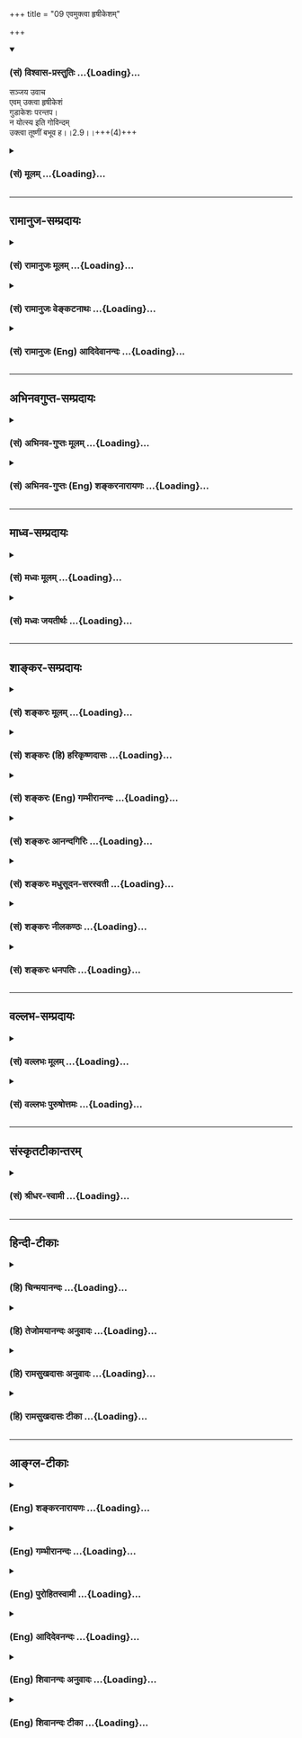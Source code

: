 +++
title = "09 एवमुक्त्वा हृषीकेशम्"

+++
<div class="js_include" newlevelforh1="3" title="(सं) विश्वास-प्रस्तुतिः" unfilled url="/purANam/mahAbhAratam/06-bhIShma-parva/02-bhagavad-gItA-parva/saMskRtam/vishvAsa-prastutiH/02_sAnkhya-yogaH_sarva-/09_evamuktvA_hRShIke.md">
<details open><summary><h3>(सं) विश्वास-प्रस्तुतिः ...{Loading}...</h3></summary>

सञ्जय उवाच  
एवम् उक्त्वा हृषीकेशं  
गुडाकेशः परन्तप।  
न योत्स्य इति गोविन्दम्  
उक्त्वा तूष्णीं बभूव ह।।2.9।।+++(4)+++
</details>
</div>
<div class="js_include collapsed" newlevelforh1="3" title="(सं) मूलम्" unfilled url="/purANam/mahAbhAratam/06-bhIShma-parva/02-bhagavad-gItA-parva/saMskRtam/mUlam/02_sAnkhya-yogaH_sarva-/09_evamuktvA_hRShIke.md">
<details><summary><h3>(सं) मूलम् ...{Loading}...</h3></summary>

सञ्जय उवाच  
एवमुक्त्वा हृषीकेशं गुडाकेशः परन्तप।  
न योत्स्य इति गोविन्दमुक्त्वा तूष्णीं बभूव ह।।2.9।।
</details>
</div>


_________________
## रामानुज-सम्प्रदायः
<div class="js_include collapsed" newlevelforh1="3" title="(सं) रामानुजः मूलम्" unfilled url="/purANam/mahAbhAratam/06-bhIShma-parva/02-bhagavad-gItA-parva/saMskRtam/rAmAnujaH/mUlam/02_sAnkhya-yogaH_sarva-/09_evamuktvA_hRShIke.md">
<details><summary><h3>(सं) रामानुजः मूलम् ...{Loading}...</h3></summary>

।।2.9।। संजय उवाच एवं अस्थाने समुपस्थितस्नेहकारुण्याभ्याम् अप्रकृतिं गतं
क्षत्रियाणां युद्धं परमं धर्मम् अपि अधर्मं मन्वानं धर्मबुभुत्सया च
शरणागतं पार्थम् उद्दिश्य आत्मयाथात्म्यज्ञानेन युद्धस्य फलाभिसन्धिरहितस्य
स्वधर्मस्य आत्मयाथार्थ्यप्राप्त्युपायताज्ञानेन च विना अस्य मोहो न
शाम्यति इति मत्वा भगवता परमपुरुषेण अध्यात्मशास्त्रावतरणं कृतम्।
तदुक्तम्अस्थाने स्नेहकारुण्यधर्माधर्मधियाकुलम्। पार्थं प्रपन्नमुद्दिश्य
शास्त्रावतरणं कृतम्।। (गीतार्थसंग्रह 5) इति।।  
तम् एवं देहात्मनोः याथात्म्यज्ञाननिमित्तशोकाविष्टं
देहातिरिक्तात्मज्ञाननिमित्तिं च धर्मं भाषमाणं परस्परं विरुद्धगुणान्वितम्
उभयोः सेनयोः युद्धाय उद्युक्तयोः मध्ये अकस्मात् निरुद्योगं पार्थम्
आलोक्य परमपुरुषः प्रहसन् इव इदम् उवाच। परिहासवाक्यं वदन् इव
आत्मपरमात्मयाथात्म्यतत्प्राप्त्युपायभूतकर्मयोगज्ञानयोगभक्तियोगगोचरम्न
त्वेवाहं जातु नासम् (गीता 2।12) इत्यारभ्यअहं त्वा सर्वपापेभ्यो
मोक्षयिष्यामि मा शुचः। (गीता 18।66) इत्येतदन्तम् उवाच इत्यर्थः।  

</details>
</div>
<div class="js_include collapsed" newlevelforh1="3" title="(सं) रामानुजः वेङ्कटनाथः" unfilled url="/purANam/mahAbhAratam/06-bhIShma-parva/02-bhagavad-gItA-parva/saMskRtam/rAmAnujaH/venkaTanAthaH/02_sAnkhya-yogaH_sarva-/09_evamuktvA_hRShIke.md">
<details><summary><h3>(सं) रामानुजः वेङ्कटनाथः ...{Loading}...</h3></summary>

  
  
।।2.9।। एवमुक्त्वा इति श्लोके हृषीकेशपदेन
सदर्थश्रवणायार्जुनहृषीकप्रेरकत्वम्यच्छोकमुच्छोषणमिन्द्रियाणाम्
इत्याद्युक्तेन्द्रियक्षोभशान्तिकरत्वं च व्यञ्जितम्। हृष्यन्ति
हर्षयन्तीति वा हृषीकाणि इन्द्रियाणि। एवमुक्त्वा
स्वावस्थाभावेद्येत्यर्थः। निद्रालस्ये गुडाका स्यात् इति गुडाका निद्रा
तस्या ईशो गुडाकेशः प्रबुद्धस्वभाव इत्यर्थः। पिण्डितकेश इति वा।
गोविन्दशब्देन शोकापनोदनयोग्यवाक्छालित्वम् गोशब्दनिर्दिष्टाया भुवो
भारावतरणार्थं प्रवृत्तत्वं च अभिप्रेतम्।  
  
  
एवमनेनोपोद्धातेनोचितावसरे वक्ष्यमाणशास्त्रावतरणसङ्गतिं वदन्
अर्थादुपोद्धातसङ्ग्रहश्लोकं च व्याकरोति एवमिति। अस्थानशब्दस्यविषमे
समुपस्थितम् 2।2 इत्येतद्विषयत्वं व्यञ्जयन् तस्य
स्नेहकारुण्याभ्यामेवान्वयाय तयोः पृथङ्निर्देशं कृतवान्। अप्रकृतिङ्गतम्
इति आकुलशब्दार्थ उक्तः। तेन स्वभावतो धीरत्वं सूच्यते। उपहतस्वभावः 2।7 इति
हि स्वेनैवोक्तम्। एतेन कार्पण्यदोषोपहतस्वभावत्वं धर्मसम्मूढचेतस्त्वे
हेतुतयोक्तमित्यपि दर्शितम्। धर्मसम्मूढचेताः 2।7
इत्येतद्विवरणरूपस्यधर्माधर्मधिया इत्यस्य अर्थःक्षत्रियाणामित्यादिनोक्तः।
धर्मे अधर्मधीः धर्माधर्मधीः शुक्तिकारजतधीरितिवत् तत्र यथार्थख्यातिपक्षे
भेदाग्रहो विवक्षितः। तामसी चेयं धीःअधर्मं धर्ममिति या मन्यते 18।32
इत्यादि हि वक्ष्यते। अत्रास्थानस्नेहकारुण्याभ्यां जाता धर्माधर्मधीरिति
विग्रहो द्रष्टव्यः। स्नेहकारुण्यधर्माधर्मभयाकुल
इत्यादिप्राचीनभाष्यानुसारेण। धर्माधर्मभयाकुलम् इति पाठे तु त्रयाणां
द्वन्द्वः। पृच्छामि त्वां 2।7
इत्यादिसमभिव्याहृतप्रपन्नशब्दार्थःधर्मबुभुत्सया च शरणागतमित्युक्तः। एवं
योग्योद्देशेन प्रवृत्तिर्युज्यत इत्याह पार्थमुद्दिश्येति।
व्याजलाभमात्रेण शास्त्रावतरणं कृतमिति भावः। आकुलं पार्थमुद्दिश्य गी.सं.5
इत्यस्य तात्पर्यंआत्मेत्यादिनामत्वेत्यन्तेनोक्तम्। आत्मनो याथात्म्यं
नित्यत्वभगवदधीनत्वादिकम्नहि प्रपश्यामि 2।8 इत्यादिकं वदतोऽस्यायमेव
शोकनिरासोपाय इति भावः। कृतम् इत्यस्य केनेत्याकाङ्क्षायां
प्रबन्धकर्तृभूतव्यासादिशङ्काव्यावर्तनायोक्तंभगवता परमपुरुषेणेति। अनेन
पदद्वयेन शास्त्रप्रामाण्याद्युपयुक्तमुभयलिङ्गत्वादिकमभिप्रेतम्।
अन्यपरशास्त्रान्तरव्युदासायअध्यात्मेति विशेषितम्। अस्यार्थस्य
साम्प्रदायिकत्वायाह तदुक्तमिति।  
  
  
प्रत्यध्यायं सङ्ग्रहश्लोकैरर्थभेदेऽभिधीयमानेऽपि इतः पूर्वस्य
द्वितीयाध्यायैकदेशस्यापि शास्त्रोपोद्धातत्वम्। अतः परस्य
शास्त्रावतरणरूपत्वं च विवेक्तुंअस्थान इत्यादिना
संग्रहश्लोकेनानिर्दिष्टप्रथमाध्यायेनैतावत्सङ्गृहीतम्। महर्षिस्तु
शोकतदपनोदनरूपकथावान्तरसङ्गत्यातं तथा 2।1 इत्यादिकं द्वितीयेऽध्याये
न्यवीविशत् इदमपि सूचितन्तन्मोहशान्तये गी.सं.6 इति द्वितीयाध्यायफलं
सङ्गृह्णद्भिः। ततश्चास्थानस्नेहाद्याकुलत्वं प्रथमाध्यायार्थः सविशेषः स
एवात्र सङ्गत्यर्थमनूदित इत्यपि दर्शितं भवति। नन्वेवंविधमुद्दिश्य
कथमपृष्टकर्मयोगज्ञानयोगभक्तियोगादिविषयं शास्त्रमुपदिश्यतेनापृष्टः  
कस्यचिद्ब्रूयात् मनुः2।110 इति हि स्मरन्ति। विशेषतश्चायं
गुह्यगुह्यतरगुह्यतमप्रकारोऽर्थः सहसोपदेष्टुमयुक्तः। तस्माद्युध्यस्व भारत
2।18युद्धाय कृतनिश्चयः 2।37 इत्यादिषु च प्राकरणिकयुद्धप्रोत्साहनपरत्वमेव
प्रतीयते। अतो नास्य शास्त्रस्याध्यात्मपरत्वमिति। अत्रोच्यते यच्छ्रेयः
स्यात् 2।7 इति प्रश्नवाक्येयच्छ्रेयः इत्यनिर्धारितविशेषं दृश्यते। न
चार्जुनस्य युद्धमेव श्रेयस्त्वेन जिज्ञास्यमित्यस्ति नियमः परमास्तिकस्य
तस्य भगवति सन्निहिते प्रस्तुतमुखेन परमनिश्श्रेयसपर्यन्तजिज्ञासोपपत्तेः।
अस्तु वा तस्य युद्धमात्रविषया जिज्ञासा तथापि परमकारुणिकेन भगवतायच्छ्रेयः
इति सामान्यवचनमालम्ब्य परमहितोपदेश उपपन्नः। युध्यस्व इत्यादिकमपि
परमनिश्श्रेयसोपायतयेति तत्रतत्र व्यक्तम्।
तस्माद्युक्तमिदंअध्यात्मशास्त्रावतरणमिति।  
  
  
  

</details>
</div>
<div class="js_include collapsed" newlevelforh1="3" title="(सं) रामानुजः (Eng) आदिदेवानन्दः" unfilled url="/purANam/mahAbhAratam/06-bhIShma-parva/02-bhagavad-gItA-parva/saMskRtam/rAmAnujaH/english/AdidevAnandaH/02_sAnkhya-yogaH_sarva-/09_evamuktvA_hRShIke.md">
<details><summary><h3>(सं) रामानुजः (Eng) आदिदेवानन्दः ...{Loading}...</h3></summary>

2.9 - 2.10 Sanjaya said Thus, the Lord, the Supreme Person, introduced
the Sastra regarding the self for the sake of Arjuna - whose natural
courage was lost due to love and compassion in a misplaced situation,
who thought war to be unrighteous even though it was the highest duty
for warriors (Ksatriyas), and who took refuge in Sri Krsna to know what
his right duty was -, thinking that Arjuna's delusion would not come to
an end except by the knowledge of the real nature of the self, and that
war was an ordained duty here which, when freed from attachment to
fruits, is a means for self-knowledge. Thus, has it been said by Sri
Yamunacarya: 'The introduction to the Sastra was begun for the sake of
Arjuna, whose mind was agitated by misplaced love and compassion and by
the delusion that righteousness was unrighteousness, and who took refuge
in Sri Krsna.' The Supreme Person spoke these words as if smiling, and
looking at Arjuna, who was thus overcome by grief resulting from
ignorance about the real nature of the body and the self, but was
nevertheless speaking about duty as if he had an understanding that the
self is distinct from the body, and while he (Arjuna), torn between
contradictory ideas, had suddenly become inactive standing between the
two armies that were getting ready to fight. Sri Krsna said, as if in
ridicule, to Arjuna the words beginning with, 'There never was a time
when I did not exist' (II. 12), and ending with 'I will release you from
all sins; grieve not!' (XVIII. 66) - which have for their contents the
real nature of the self, of the Supreme Self, and of the paths of work
(Karma), knowledge (Jnana) and devotion (Bhakti) which constitute the
means for attaining the highest spiritual fulfilment.

</details>
</div>


_________________
## अभिनवगुप्त-सम्प्रदायः
<div class="js_include collapsed" newlevelforh1="3" title="(सं) अभिनव-गुप्तः मूलम्" unfilled url="/purANam/mahAbhAratam/06-bhIShma-parva/02-bhagavad-gItA-parva/saMskRtam/abhinava-guptaH/mUlam/02_sAnkhya-yogaH_sarva-/09_evamuktvA_hRShIke.md">
<details><summary><h3>(सं) अभिनव-गुप्तः मूलम् ...{Loading}...</h3></summary>

।।2.7 2.10।। कार्पण्येत्यादि। सेनयोरुभयोर्मध्ये इत्यादिनेदं सूचयति
संशयाविष्टोऽर्जुनो नैकपक्षेण ( नोऽनेक ) युद्धान्निवृत्तः यत एवमाह स्म
शाधि मा त्वां +++(S omits त्वाम्)+++ प्रपन्नम् इति। अतः उभयोरपि
ज्ञानाज्ञानयोर्मध्यगः श्रीभगवतानुशिष्यते।  

</details>
</div>
<div class="js_include collapsed" newlevelforh1="3" title="(सं) अभिनव-गुप्तः (Eng) शङ्करनारायणः" unfilled url="/purANam/mahAbhAratam/06-bhIShma-parva/02-bhagavad-gItA-parva/saMskRtam/abhinava-guptaH/english/shankaranArAyaNaH/02_sAnkhya-yogaH_sarva-/09_evamuktvA_hRShIke.md">
<details><summary><h3>(सं) अभिनव-गुप्तः (Eng) शङ्करनारायणः ...{Loading}...</h3></summary>

2.9 See Comment under 2.10

</details>
</div>


_________________
## माध्व-सम्प्रदायः
<div class="js_include collapsed" newlevelforh1="3" title="(सं) मध्वः मूलम्" unfilled url="/purANam/mahAbhAratam/06-bhIShma-parva/02-bhagavad-gItA-parva/saMskRtam/madhvaH/mUlam/02_sAnkhya-yogaH_sarva-/09_evamuktvA_hRShIke.md">
<details><summary><h3>(सं) मध्वः मूलम् ...{Loading}...</h3></summary>

।।2.9।। Sri Madhvacharya did not comment on this sloka. The commentary
starts from 2.11.  
  

</details>
</div>
<div class="js_include collapsed" newlevelforh1="3" title="(सं) मध्वः जयतीर्थः" unfilled url="/purANam/mahAbhAratam/06-bhIShma-parva/02-bhagavad-gItA-parva/saMskRtam/madhvaH/jayatIrthaH/02_sAnkhya-yogaH_sarva-/09_evamuktvA_hRShIke.md">
<details><summary><h3>(सं) मध्वः जयतीर्थः ...{Loading}...</h3></summary>

।।2.9।। Sri Jayatirtha did not comment on this sloka. The commentary
starts from 2.11.  
  

</details>
</div>


_________________
## शाङ्कर-सम्प्रदायः
<div class="js_include collapsed" newlevelforh1="3" title="(सं) शङ्करः मूलम्" unfilled url="/purANam/mahAbhAratam/06-bhIShma-parva/02-bhagavad-gItA-parva/saMskRtam/shankaraH/mUlam/02_sAnkhya-yogaH_sarva-/09_evamuktvA_hRShIke.md">
<details><summary><h3>(सं) शङ्करः मूलम् ...{Loading}...</h3></summary>

2.9 Sri Sankaracharya did not comment on this sloka. The commentary
starts from 2.10.  
  

</details>
</div>
<div class="js_include collapsed" newlevelforh1="3" title="(सं) शङ्करः (हि) हरिकृष्णदासः" unfilled url="/purANam/mahAbhAratam/06-bhIShma-parva/02-bhagavad-gItA-parva/saMskRtam/shankaraH/hindI/harikRShNadAsaH/02_sAnkhya-yogaH_sarva-/09_evamuktvA_hRShIke.md">
<details><summary><h3>(सं) शङ्करः (हि) हरिकृष्णदासः ...{Loading}...</h3></summary>

।।2.9।। No such translation is available. Translation starts from 2.10  

</details>
</div>
<div class="js_include collapsed" newlevelforh1="3" title="(सं) शङ्करः (Eng) गम्भीरानन्दः" unfilled url="/purANam/mahAbhAratam/06-bhIShma-parva/02-bhagavad-gItA-parva/saMskRtam/shankaraH/english/gambhIrAnandaH/02_sAnkhya-yogaH_sarva-/09_evamuktvA_hRShIke.md">
<details><summary><h3>(सं) शङ्करः (Eng) गम्भीरानन्दः ...{Loading}...</h3></summary>

2.9 Sri Sankaracharya did not comment on this sloka. The commentary
starts from 2.10.

</details>
</div>
<div class="js_include collapsed" newlevelforh1="3" title="(सं) शङ्करः आनन्दगिरिः" unfilled url="/purANam/mahAbhAratam/06-bhIShma-parva/02-bhagavad-gItA-parva/saMskRtam/shankaraH/AnandagiriH/02_sAnkhya-yogaH_sarva-/09_evamuktvA_hRShIke.md">
<details><summary><h3>(सं) शङ्करः आनन्दगिरिः ...{Loading}...</h3></summary>

।।2.9।। एवमर्जुनेन स्वाभिप्रायं भगवन्तं प्रति प्रकाशितं संजयो
राजानमावेदितवानित्याह **संजय इति।** एवं प्रागुक्तप्रकारेण भगवन्तं
प्रत्युक्त्वा परंतपोऽर्जुनो न योत्स्ये न
संप्रहरिष्येऽत्यन्तासह्यशोकप्रसङ्गादिति गोविन्दमुक्त्वा
तूष्णीमब्रुवन्बभूव किलेत्यर्थः।  

</details>
</div>
<div class="js_include collapsed" newlevelforh1="3" title="(सं) शङ्करः मधुसूदन-सरस्वती" unfilled url="/purANam/mahAbhAratam/06-bhIShma-parva/02-bhagavad-gItA-parva/saMskRtam/shankaraH/madhusUdana-sarasvatI/02_sAnkhya-yogaH_sarva-/09_evamuktvA_hRShIke.md">
<details><summary><h3>(सं) शङ्करः मधुसूदन-सरस्वती ...{Loading}...</h3></summary>

।।2.9।। तदनन्तरमर्जुनः किं कृतवानिति धृतराष्ट्राकाङ्क्षायां गुडाकेशो
जितालस्यः परंतपः शत्रुतापनोऽर्जुनः हृषीकेशं
सर्वेन्द्रियप्रवर्तकत्वेनान्तर्यामिणं गोविन्दं गां वेदलक्षणां वाणीं
विन्दतीति व्युत्पत्त्या सर्ववेदोपादानत्वेन सर्वज्ञम्। आदौ एवंकथं
भीष्ममहं संख्ये इत्यादिना युद्धस्वरूपायोग्यतामुक्त्वा तदनन्दरंन योत्स्ये
इति युद्धफलाभावं चोक्त्वा तूष्णीं बभूव। बाह्येन्द्रियव्यापारस्य
युद्धार्थं पूर्वं कृतस्य निवृत्त्या निर्व्यापारो जात इत्यर्थः। स्वभावतो
जितालस्ये सर्वशत्रुतापने च तस्मिन्नागन्तुकमालस्यमतापकत्वं च
नास्पदमादधातीति द्योतयितुं हशब्दः। गोविन्दहृषीकेशपदाभ्यां  
  
सर्वज्ञत्वसर्वशक्तित्वसूचकाभ्यां भगवतस्तन्मोहापनोदनमनायाससाध्यमिति
सूचितम्।  

</details>
</div>
<div class="js_include collapsed" newlevelforh1="3" title="(सं) शङ्करः नीलकण्ठः" unfilled url="/purANam/mahAbhAratam/06-bhIShma-parva/02-bhagavad-gItA-parva/saMskRtam/shankaraH/nIlakaNThaH/02_sAnkhya-yogaH_sarva-/09_evamuktvA_hRShIke.md">
<details><summary><h3>(सं) शङ्करः नीलकण्ठः ...{Loading}...</h3></summary>

।।2.8 2.9।। ननु क्षुद्रं हृदयदौर्बल्यं त्यक्त्वोत्तिष्ठ परंतपेति युद्धमेव
श्रेय इत्युक्तं किं पुनः पृच्छसीत्यत आह **नहीति।** बन्धुनाशनिमित्तः
शोको राज्यलाभेन स्वर्गाधिपत्यलाभेन वा न निवर्तयिष्यत इति युद्धादन्यं
कंचित् निवृत्तिरूपं शमोपायं ब्रूहीत्याशयः। अत्रार्जुनविषादव्याजेन
ब्रह्मविद्याधिकारिविशेषणं भैक्षचर्या इहामुत्रार्थफलभोगविरागश्च
दर्शितः।  

</details>
</div>
<div class="js_include collapsed" newlevelforh1="3" title="(सं) शङ्करः धनपतिः" unfilled url="/purANam/mahAbhAratam/06-bhIShma-parva/02-bhagavad-gItA-parva/saMskRtam/shankaraH/dhanapatiH/02_sAnkhya-yogaH_sarva-/09_evamuktvA_hRShIke.md">
<details><summary><h3>(सं) शङ्करः धनपतिः ...{Loading}...</h3></summary>

।।2.9।। जिताज्ञाननिन्द्रोऽपि शत्रुतापनोऽपि
हृषीकेशनियमितसर्वेन्द्रियोऽज्ञानं युद्धोपरतिं चाङ्गीकृत्य लोकोद्धारार्थ
वेदार्थप्रकाशनाय वेदज्ञं परमात्मानं गोविन्दमेवमुक्त्वा तूष्णीं बभूवेति
सूचयन्नाह **एवमिति।** एवं पूर्वोक्तप्रकारेण हृषीकेशं
सर्वेन्द्रियनियन्तारमुक्त्वा गुडाकेशोऽर्जुनः परंतपः शत्रुतापनो न
योत्स्ये युद्धं न करिष्यामीति गोविन्दमुक्त्वा तूष्णीं
वाग्व्यापारविनिर्मुक्तो बभूवेत्यर्थः। हेति वाक्यालंकारे। स्वभावतो
जितालस्ये सर्वशत्रुतापने च तस्मिन्नागन्तुकमालस्यमतापकत्वं च
नास्पदमध्यास्यतीति द्योतियितुं हशब्दः। गोविन्दहृषीकेशपदाभ्यां
सर्वज्ञत्वसर्वशक्तित्वसूचकाभ्यां भगवतस्तन्मोहापनोदनमनायाससाध्यमिति
सूचितमिति केचित्।  

</details>
</div>


_________________
## वल्लभ-सम्प्रदायः
<div class="js_include collapsed" newlevelforh1="3" title="(सं) वल्लभः मूलम्" unfilled url="/purANam/mahAbhAratam/06-bhIShma-parva/02-bhagavad-gItA-parva/saMskRtam/vallabhaH/mUlam/02_sAnkhya-yogaH_sarva-/09_evamuktvA_hRShIke.md">
<details><summary><h3>(सं) वल्लभः मूलम् ...{Loading}...</h3></summary>

।।2.9।। एवमुक्त्वाऽर्जुनः किं कृतवानित्यपेक्षायां सञ्जय उवाच एवमिति।
गुडाका निद्रा तस्या ईशः तन्द्रारहितोऽपि गुडाऽलको वा।
सर्वेन्द्रियाध्यक्षं गोविन्दं शरणागतः व्रजेन्द्रमिति। न योत्स्ये
इत्युक्त्वा तूष्णीं बभूव ह।  

</details>
</div>
<div class="js_include collapsed" newlevelforh1="3" title="(सं) वल्लभः पुरुषोत्तमः" unfilled url="/purANam/mahAbhAratam/06-bhIShma-parva/02-bhagavad-gItA-parva/saMskRtam/vallabhaH/puruShottamaH/02_sAnkhya-yogaH_sarva-/09_evamuktvA_hRShIke.md">
<details><summary><h3>(सं) वल्लभः पुरुषोत्तमः ...{Loading}...</h3></summary>

  
  
।।2.9।। एवमुक्त्वाऽर्जुनः किं कृतवानित्यत आह एवमुक्त्वेति।
गुडाकेशोऽर्जुनः हृषीकेशं तथेन्द्रियप्रेरकमेवमुक्त्वा
पूर्वोक्तप्रकारमुक्त्वा गोविन्दं भक्तपरिपालकंन योत्स्ये इत्युक्त्वा
तूष्णीं बभूव। ह इत्याश्चर्ये। भगवदुक्तोऽपि न राज्यस्य स्पृहालुर्जातः।
परन्तप उत्कृष्टं तपो यस्येति सम्बोधनम् त्वदीयाः श्रीकृष्णसम्मुखे जीवितं
त्यक्त्वा कृतार्था भविष्यन्ति इत्यभिप्रायेण। अत एवपार्थास्त्रपूताः
पदमापुरस्य भाग.3।2।20 इति वचनं गीयते।  
  
  
  

</details>
</div>


_________________
## संस्कृतटीकान्तरम्
<div class="js_include collapsed" newlevelforh1="3" title="(सं) श्रीधर-स्वामी" unfilled url="/purANam/mahAbhAratam/06-bhIShma-parva/02-bhagavad-gItA-parva/saMskRtam/shrIdhara-svAmI/02_sAnkhya-yogaH_sarva-/09_evamuktvA_hRShIke.md">
<details><summary><h3>(सं) श्रीधर-स्वामी ...{Loading}...</h3></summary>

।।2.9।। एवमुक्त्वाऽर्जुनः किं कृतवानित्यपेक्षायां संजय उवाच। एवमिति
स्पष्टार्थः।  

</details>
</div>


_________________
## हिन्दी-टीकाः
<div class="js_include collapsed" newlevelforh1="3" title="(हि) चिन्मयानन्दः" unfilled url="/purANam/mahAbhAratam/06-bhIShma-parva/02-bhagavad-gItA-parva/hindI/chinmayAnandaH/02_sAnkhya-yogaH_sarva-/09_evamuktvA_hRShIke.md">
<details><summary><h3>(हि) चिन्मयानन्दः ...{Loading}...</h3></summary>

।।2.9।। संजय आगे वर्णन करते हुये कहता है कि भगवान् की शरण में जाकर
गुडाकेशनिद्राजित एवं शत्रु प्रपीड़क अर्जुन ने यह कहा कि वह युद्ध नहीं
करेगा और फिर वह मौन हो गया।  
केवल एक अंध धृतराष्ट्र को छोड़कर किसी भी व्यक्ति को यह अधिकार या
सार्मथ्य नहीं थी कि वह युद्ध को इन क्षणों में भी रोक सके। अवश्यंभावी और
अपरिहार्य युद्ध को धृतराष्ट्र द्वारा रोकने की क्षीण आशा संजय के हृदय में
थी। शत्रुपीड़क अर्जुन अब तीनों जगत् को जीतने वाले (गोविन्द) भगवान्
श्रीकृष्ण की शरण में पहुँच गया था इसलिये उसकी विजय अब निश्चित थी परन्तु
जन्मान्ध धृतराष्ट्र ने किसी की भी श्रेष्ठ सलाह को अत्यधिक पुत्र प्रेम के
कारण नहीं सुना।  

</details>
</div>
<div class="js_include collapsed" newlevelforh1="3" title="(हि) तेजोमयानन्दः अनुवादः" unfilled url="/purANam/mahAbhAratam/06-bhIShma-parva/02-bhagavad-gItA-parva/hindI/tejomayAnandaH/anuvAdaH/02_sAnkhya-yogaH_sarva-/09_evamuktvA_hRShIke.md">
<details><summary><h3>(हि) तेजोमयानन्दः अनुवादः ...{Loading}...</h3></summary>

।।2.9।। संजय ने कहा -- इस प्रकार गुडाकेश परंतप अर्जुन भगवान् हृषीकेश से
यह कहकर कि हे गोविन्द "मैं युद्ध नहीं करूँगा" चुप हो गया।।

</details>
</div>
<div class="js_include collapsed" newlevelforh1="3" title="(हि) रामसुखदासः अनुवादः" unfilled url="/purANam/mahAbhAratam/06-bhIShma-parva/02-bhagavad-gItA-parva/hindI/rAmasukhadAsaH/anuvAdaH/02_sAnkhya-yogaH_sarva-/09_evamuktvA_hRShIke.md">
<details><summary><h3>(हि) रामसुखदासः अनुवादः ...{Loading}...</h3></summary>

।।2.9।। संजय बोले - हे शत्रुतापन धृतराष्ट्र! ऐसा कहकर निद्राको जीतनेवाले
अर्जुन अन्तर्यामी भगवान् गोविन्दसे 'मैं युद्ध नहीं करूँगा' ऐसा साफ-साफ
कहकर चुप हो गये।

</details>
</div>
<div class="js_include collapsed" newlevelforh1="3" title="(हि) रामसुखदासः टीका" unfilled url="/purANam/mahAbhAratam/06-bhIShma-parva/02-bhagavad-gItA-parva/hindI/rAmasukhadAsaH/TIkA/02_sAnkhya-yogaH_sarva-/09_evamuktvA_hRShIke.md">
<details><summary><h3>(हि) रामसुखदासः टीका ...{Loading}...</h3></summary>

।।2.9।।***व्याख्या--*'एवमुक्त्वा हृषीकेषम् ৷৷. बभूव ह'--**अर्जुनने
अपना और भगवान् का--दोनोंका पक्ष सामने रखकर उनपर विचार किया, तो अन्तमें
वे इसी निर्णयपर पहुँचे कि युद्ध करनेसे तो अधिक-से-अधिक राज्य प्राप्त हो
जायगा, मान हो जायगा, संसारमें यश हो जायगा, परन्तु मेरे हृदयमें जो शोक
है, चिन्ता है, दुःख है, वे दूर नहीं होंगे। अतः अर्जुनको युद्ध न करना ही
ठीक मालूम दिया।  
यद्यपि अर्जुन भगवान्की बातका आदर करते हैं और उसको मानना भी चाहते हैं;
परंतु उनके भीतर युद्ध करनेकी बात ठीक-ठीक जँच नहीं रही है। इसलिये अर्जुन
अपने भीतर जँची हुई बातको ही यहाँ स्पष्टरूपसे, साफ-साफ कह देते हैं कि
'मैं युद्ध नहीं करूँगा'। इस प्रकार जब अपनी बात, अपना निर्णय भगवान्से
साफ-साफ कह दिया, तब भगवान्से कहनेके लिये और कोई बात बाकी नहीं रही; अतः
वे चुप हो जाते हैं।  
  
***सम्बन्ध--***जब अर्जुनने युद्ध करनेके लिये साफ मना कर दिया तब उसके
बाद क्या हुआ--इसको सञ्जय आगेके श्लोकमें बताते हैं।

</details>
</div>


_________________
## आङ्ग्ल-टीकाः
<div class="js_include collapsed" newlevelforh1="3" title="(Eng) शङ्करनारायणः" unfilled url="/purANam/mahAbhAratam/06-bhIShma-parva/02-bhagavad-gItA-parva/english/shankaranArAyaNaH/02_sAnkhya-yogaH_sarva-/09_evamuktvA_hRShIke.md">
<details><summary><h3>(Eng) शङ्करनारायणः ...{Loading}...</h3></summary>

2.9. Sanjaya said O scorcher of foes (O Dhrtarastra) ! Having spoken to
Hrsikesa (the master of sense-organs), Govinda (Krsna) in this manner,
and having declared 'I will not fight', Gudakesa (Arjuna), became silent
!

</details>
</div>
<div class="js_include collapsed" newlevelforh1="3" title="(Eng) गम्भीरानन्दः" unfilled url="/purANam/mahAbhAratam/06-bhIShma-parva/02-bhagavad-gItA-parva/english/gambhIrAnandaH/02_sAnkhya-yogaH_sarva-/09_evamuktvA_hRShIke.md">
<details><summary><h3>(Eng) गम्भीरानन्दः ...{Loading}...</h3></summary>

2.9 Sanjaya said Having spoken thus to Hrsikesa (Krsna), Gudakesa
(Arjuna), the afflictor of foes, verily became silent, telling Govinda,
'I shall not fight.' fight.'

</details>
</div>
<div class="js_include collapsed" newlevelforh1="3" title="(Eng) पुरोहितस्वामी" unfilled url="/purANam/mahAbhAratam/06-bhIShma-parva/02-bhagavad-gItA-parva/english/purohitasvAmI/02_sAnkhya-yogaH_sarva-/09_evamuktvA_hRShIke.md">
<details><summary><h3>(Eng) पुरोहितस्वामी ...{Loading}...</h3></summary>

2.9 Sanjaya continued: "Arjuna, the conqueror of all enemies, then told
the Lord of All-Hearts that he would no fight, and became silent, O
King!

</details>
</div>
<div class="js_include collapsed" newlevelforh1="3" title="(Eng) आदिदेवनन्दः" unfilled url="/purANam/mahAbhAratam/06-bhIShma-parva/02-bhagavad-gItA-parva/english/AdidevanandaH/02_sAnkhya-yogaH_sarva-/09_evamuktvA_hRShIke.md">
<details><summary><h3>(Eng) आदिदेवनन्दः ...{Loading}...</h3></summary>

2.9 Sanjaya said Having spoken thus to Sri Krsna, Arjuna, the coneror of
sleep and the scorcher of foes, said, 'I will not fight' and became
silent.

</details>
</div>
<div class="js_include collapsed" newlevelforh1="3" title="(Eng) शिवानन्दः अनुवादः" unfilled url="/purANam/mahAbhAratam/06-bhIShma-parva/02-bhagavad-gItA-parva/english/shivAnandaH/anuvAdaH/02_sAnkhya-yogaH_sarva-/09_evamuktvA_hRShIke.md">
<details><summary><h3>(Eng) शिवानन्दः अनुवादः ...{Loading}...</h3></summary>

2.9 Sanjaya said Having spoken thus to Hrishikesha (the Lord of the
senses), Arjuna (the coneror of sleep), the destroyer of foes, said to
Krishna, "I will not fight" and became silent.

</details>
</div>
<div class="js_include collapsed" newlevelforh1="3" title="(Eng) शिवानन्दः टीका" unfilled url="/purANam/mahAbhAratam/06-bhIShma-parva/02-bhagavad-gItA-parva/english/shivAnandaH/TIkA/02_sAnkhya-yogaH_sarva-/09_evamuktvA_hRShIke.md">
<details><summary><h3>(Eng) शिवानन्दः टीका ...{Loading}...</h3></summary>

2.9 एवम् thus; उक्त्वा having spoken; हृषीकेशम् to Hrishikesha; गुडाकेशः
Arjuna (the coneror of sleep); परन्तप destroyer of foes; न योत्स्ये I
will not fight; इति thus; गोविन्दम् to Govinda; उक्त्वा having said;
तूष्णीम् silent; बभूव ह became.No commentary.

</details>
</div>
